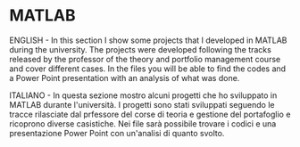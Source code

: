 # MATLAB
ENGLISH - In this section I show some projects that I developed in MATLAB during the university. The projects were developed following the tracks released by the professor of the theory and portfolio management course and cover different cases. In the files you will be able to find the codes and a Power Point presentation with an analysis of what was done.

ITALIANO - In questa sezione mostro alcuni progetti che ho sviluppato in MATLAB durante l'università. I progetti sono stati sviluppati seguendo le tracce rilasciate dal prfessore del corse di teoria e gestione del portafoglio e ricoprono diverse casistiche. Nei file sarà possibile trovare i codici e una presentazione Power Point con un'analisi di quanto svolto.
